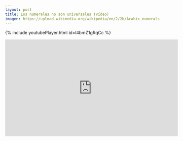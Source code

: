 ```yaml
---
layout: post
title: Los numerales no son universales (vídeo)
imagen: https://upload.wikimedia.org/wikipedia/en/2/2b/Arabic_numerals.png
---
```


{% include youtubePlayer.html id=l4bmZ1gRqCc %}


<iframe width="560" height="315" src="https://www.youtube.com/embed/l4bmZ1gRqCc?rel=0" frameborder="0" allowfullscreen> </iframe>
